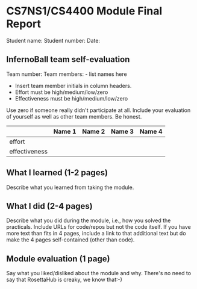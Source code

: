 
# CS7NS1/CS4400 Module Final Report

Student name:
Student number:
Date: 

## InfernoBall team self-evaluation

Team number:
Team members: - list names here

- Insert team member initials in column headers.
- Effort must be high/medium/low/zero
- Effectiveness must be high/medium/low/zero

Use zero if someone really didn't participate at all.
Include your evaluation of yourself as well as other
team members. Be honest.

|             | Name 1 | Name 2 | Name 3 | Name 4 |
|-------------|--------|--------|--------|--------|
|effort       |        |        |        |        |
|effectiveness|        |        |        |        |

## What I learned (1-2 pages)

Describe what you learned from taking the module.

## What I did (2-4 pages) 

Describe what you did during the module, i.e., how you 
solved the practicals. Include URLs for code/repos but 
not the code itself. If you have more text than fits
in 4 pages, include a link to that additional text but
do make the 4 pages self-contained (other than code).

## Module evaluation (1 page)

Say what you liked/disliked about the module and why.
There's no need to say that RosettaHub is creaky, we
know that:-)



